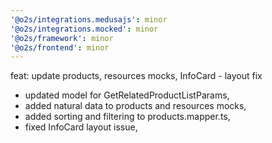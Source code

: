 ```yaml
---
'@o2s/integrations.medusajs': minor
'@o2s/integrations.mocked': minor
'@o2s/framework': minor
'@o2s/frontend': minor
---
```


feat: update products, resources mocks, InfoCard - layout fix

- updated model for GetRelatedProductListParams, 
- added natural data to products and resources mocks,
- added sorting and filtering to products.mapper.ts,
- fixed InfoCard layout issue,

